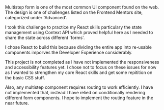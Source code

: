 Multistep form is one of the most common UI component found on the web. The design is one of challenges listed on the Frontend Mentors site, categorized under 'Advanced'.

I took this challenge to practice my React skills particulary the state management using Context API which proved helpful here as I needed to share the state across different 'forms'.

I chose React to build this because dividing the entire app into re-usable components imporves the Developer Experience considerably.

This project is not completed as I have not implemented the responsiveness and accessibility features yet. I chose not to focus on these issues for now as I wanted to strengthen my core React skills and get some repitition on the basic CSS stuff.

Also, any multistep component requires routing to work efficiently. I have not implemented that, instead I have relied on conditionally rendering different form components. I hope to implement the routing feature in the near future.
